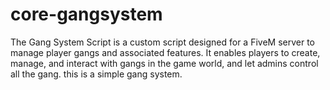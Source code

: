# core-gangsystem
The Gang System Script is a custom script designed for a FiveM server to manage player gangs and associated features. It enables players to create, manage, and interact with gangs in the game world, and let admins control all the gang. this is a simple gang system.
